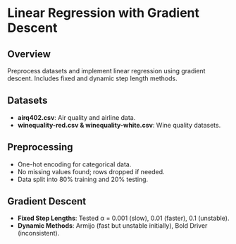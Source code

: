 # Linear Regression with Gradient Descent

## Overview

Preprocess datasets and implement linear regression using gradient descent. Includes fixed and dynamic step length
methods.

## Datasets

- **airq402.csv**: Air quality and airline data.
- **winequality-red.csv & winequality-white.csv**: Wine quality datasets.

## Preprocessing

- One-hot encoding for categorical data.
- No missing values found; rows dropped if needed.
- Data split into 80% training and 20% testing.

## Gradient Descent

- **Fixed Step Lengths**: Tested α = 0.001 (slow), 0.01 (faster), 0.1 (unstable).
- **Dynamic Methods**: Armijo (fast but unstable initially), Bold Driver (inconsistent).
